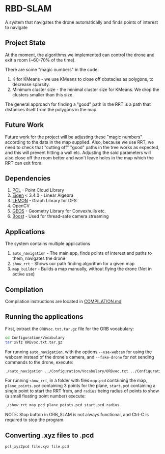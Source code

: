 # RBD-SLAM

A system that navigates the drone automatically and finds points of interest to navigate

## Project State

At the moment, the algorithms we implemented can control the drone and exit a room (~60-70% of the time).

There are some "magic numbers" in the code:

1. K for KMeans - we use KMeans to close off obstacles as polygons, to decrease sparsity.
2. Minimum cluster size - the minimal cluster size for KMeans. We drop the clusters smaller than this size.

The general approach for finding a "good" path in the RRT is a path that distances itself from the polygons in the map.

## Future Work

Future work for the project will be adjusting these "magic numbers" according to the data in the map supplied. Also, because we use RRT, we need to check that "cutting off" "good" paths in the tree works as expected, and this will prevent hitting a wall etc. Adjusting the said parameters will also close off the room better and won't leave holes in the map which the RRT can exit from.

## Dependencies

1. [PCL](https://pointclouds.org/) - Point Cloud Library
2. [Eigen](https://eigen.tuxfamily.org/) < 3.4.0 - Linear Algebra
3. [LEMON](https://lemon.cs.elte.hu/trac/lemon) - Graph Library for DFS
4. OpenCV
5. [GEOS](https://libgeos.org/) - Geometry Library for Convexhulls etc.
6. [Boost](https://www.boost.org/) - Used for thread-safe camera streaming

## Applications

The system contains multiple applications

1. `auto_navigation` - The main app, finds points of interest and paths to them, navigates the drone
2. `show_rrt` - Shows our path finding algorithm for a given map
3. `map_builder` - Builds a map manually, without flying the drone (Not in active use)

## Compilation

Compilation instructions are located in [COMPILATION.md](COMPILATION.md)

## Running the applications

First, extract the `ORBVoc.txt.tar.gz` file for the ORB vocabulary:

```bash
cd Configuration/Vocabulary
tar xvfz ORBvoc.txt.tar.gz
```

For running `auto_navigation`, with the options `--use-webcam` for using the webcam instead of the drone's camera, and `--fake-drone` for not sending commands to the drone, execute:

```bash
./auto_navigation ../Configuration/Vocabulary/ORBvoc.txt ../Configuration/CalibrationFiles/tello_9F5EC2_640.yaml [--use-webcam] [--fake-drone]
```

For running `show_rrt`, in a folder with files `map.pcd` containing the map, `plane_points.pcd` containing 3 points for the plane, `start.pcd` containing a single point to start the RRT from, and `radius` being radius of points to show (a small floating point number) execute:

```bash
./show_rrt map.pcd plane_points.pcd start.pcd radius
```

NOTE: Stop button in ORB_SLAM is not always functional, and Ctrl-C is required to stop the program

## Converting .xyz files to .pcd

```bash
pcl_xyz2pcd file.xyz file.pcd
```
